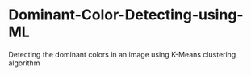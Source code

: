 # Dominant-Color-Detecting-using-ML
Detecting the dominant colors in an image using K-Means clustering algorithm
